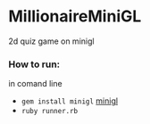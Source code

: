 # MillionaireMiniGL
2d quiz game on minigl

### How to run:
in comand line 
* ```gem install minigl``` [minigl](https://github.com/victords/minigl)
* ```ruby runner.rb```
